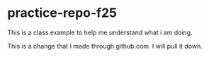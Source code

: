 # practice-repo-f25
This is a class example to help me understand what i am doing. 

This is a change that I made through github.com. I will pull it down. 
